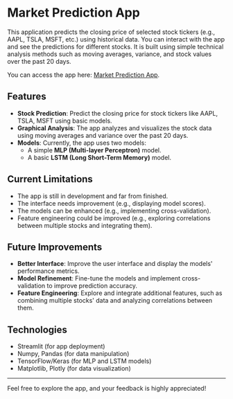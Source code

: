 # Market Prediction App

This application predicts the closing price of selected stock tickers (e.g., AAPL, TSLA, MSFT, etc.) using historical data. You can interact with the app and see the predictions for different stocks. It is built using simple technical analysis methods such as moving averages, variance, and stock values over the past 20 days.

You can access the app here: [Market Prediction App](https://market-p8qwtca6ent3mcsqvkfrkc.streamlit.app/).

## Features
- **Stock Prediction**: Predict the closing price for stock tickers like AAPL, TSLA, MSFT using basic models.
- **Graphical Analysis**: The app analyzes and visualizes the stock data using moving averages and variance over the past 20 days.
- **Models**: Currently, the app uses two models:
  - A simple **MLP (Multi-layer Perceptron)** model.
  - A basic **LSTM (Long Short-Term Memory)** model.

## Current Limitations
- The app is still in development and far from finished.
- The interface needs improvement (e.g., displaying model scores).
- The models can be enhanced (e.g., implementing cross-validation).
- Feature engineering could be improved (e.g., exploring correlations between multiple stocks and integrating them).

## Future Improvements
- **Better Interface**: Improve the user interface and display the models' performance metrics.
- **Model Refinement**: Fine-tune the models and implement cross-validation to improve prediction accuracy.
- **Feature Engineering**: Explore and integrate additional features, such as combining multiple stocks' data and analyzing correlations between them.

## Technologies
- Streamlit (for app deployment)
- Numpy, Pandas (for data manipulation)
- TensorFlow/Keras (for MLP and LSTM models)
- Matplotlib, Plotly (for data visualization)

---

Feel free to explore the app, and your feedback is highly appreciated!
